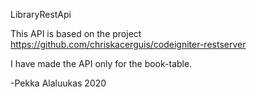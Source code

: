 LibraryRestApi

This API is based on the project
https://github.com/chriskacerguis/codeigniter-restserver

I have made the API only for the book-table.

-Pekka Alaluukas 2020
